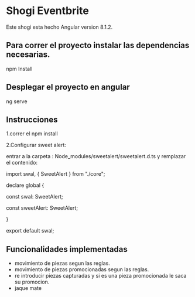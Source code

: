 # Shogi Eventbrite

Este shogi esta hecho Angular version 8.1.2.

## Para correr el proyecto instalar las dependencias necesarias.

npm Install

## Desplegar el proyecto en angular

ng serve

## Instrucciones
1.correr el npm install

2.Configurar sweet alert:

entrar a la carpeta :  Node_modules/sweetalert/sweetalert.d.ts
y remplazar el contenido:
 
import swal, { SweetAlert } from "./core";

declare global {

  const swal: SweetAlert;
  
  const sweetAlert: SweetAlert;
  
}

export default swal;

## Funcionalidades implementadas
- movimiento de piezas segun las reglas.
- movimiento de piezas promocionadas segun las reglas.
- re introducir piezas capturadas y si es una pieza promocionada le saca su promocion.
- jaque mate





